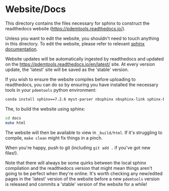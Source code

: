 
# Website/Docs

This directory contains the files necessary for sphinx to construct the readthedocs website (https://pdemtools.readthedocs.io/).

Unless you want to edit the website, you shouldn't need to touch anything in this directory. To edit the website, please refer to relevant [sphinx documentation](https://sphinx-tutorial.readthedocs.io/).

Website updates will be automatically ingested by readthedocs and updated on the https://pdemtools.readthedocs.io/en/latest/ site. At every version update, the 'latest' site will be saved as the 'stable' version.

If you wish to ensure the website compiles before uploading to readthedocs, you can do so by ensuring you have installed the necessary tools in your `pdemtools` python environment:

```bash
conda install sphinx==7.2.6 myst-parser nbsphinx nbsphinx-link sphinx-book-theme
```

The, to build the website using sphinx:

```bash
cd docs
make html
```

The website will then be available to view in `_build/html`. If it's struggling to compile, `make clean` might fix things in a pinch.

When you're happy, push to git (including `git add .` if you've got new files!).

Note that there will always be some quirks between the local sphinx compilation and the readthedocs version that might mean things aren't going to be perfect when they're online. It's worth checking any new/edited pages in the 'latest' version of the website before a new `pdemtools` version is released and commits a 'stable' version of the website for a while!